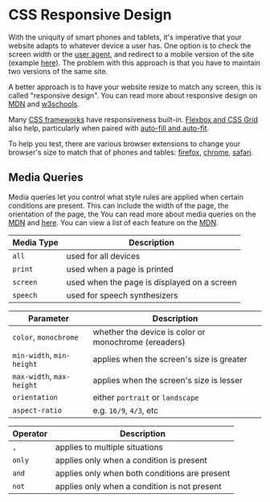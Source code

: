 
# CSS Responsive Design

With the uniquity of smart phones and tablets, it's imperative that your website adapts to whatever device a user has. One option is to check the screen width or the [user agent](https://developer.mozilla.org/en-US/docs/Web/HTTP/Headers/User-Agent), and redirect to a mobile version of the site (example [here](https://css-tricks.com/snippets/javascript/redirect-mobile-devices/)). The problem with this approach is that you have to maintain two versions of the same site.

A better approach is to have your website resize to match any screen, this is called "responsive design". You can read more about responsive design on [MDN](https://developer.mozilla.org/en-US/Apps/Progressive/Responsive/responsive_design_building_blocks) and [w3schools](https://www.w3schools.com/css/css_rwd_intro.asp).

Many [CSS frameworks](03%20-%20CSS%20Overview.md#css-frameworks) have responsiveness built-in. [Flexbox and CSS Grid](08%20-%20CSS%20Flexbox%20+%20Grid.md) also help, particularly when paired with [auto-fill and auto-fit](https://css-tricks.com/auto-sizing-columns-css-grid-auto-fill-vs-auto-fit/).

To help you test, there are various browser extensions to change your browser's size to match that of phones and tables: [firefox](https://addons.mozilla.org/en-US/firefox/addon/window-resizer-webextension/), [chrome](https://chrome.google.com/webstore/detail/window-resizer/kkelicaakdanhinjdeammmilcgefonfh?hl=en), [safari](http://resizesafari.com/).


## Media Queries

Media queries let you control what style rules are applied when certain conditions are present. This can include the width of the page, the orientation of the page, the 
You can read more about media queries on the [MDN](https://developer.mozilla.org/en-US/docs/Web/CSS/Media_Queries/Using_media_queries) and [here](https://www.w3schools.com/cSS/css_rwd_mediaqueries.asp). You can view a list of each feature on the [MDN](https://developer.mozilla.org/en-US/docs/Web/CSS/@media).

| Media Type | Description |
|--- |--- |
| `all` | used for all devices |
| `print` | used when a page is printed |
| `screen` | used when the page is displayed on a screen |
| `speech` | used for speech synthesizers |

| Parameter | Description |
|--- |--- |
| `color`, `monochrome` | whether the device is color or monochrome (ereaders) |
| `min-width`, `min-height` | applies when the screen's size is greater |
| `max-width`, `max-height` | applies when the screen's size is lesser |
| `orientation` | either `portrait` or `landscape` |
| `aspect-ratio` | e.g. `16/9`, `4/3`, etc |

| Operator | Description |
|--- |--- |
| `,` | applies to multiple situations |
| `only` | applies only when a condition is present |
| `and` | applies only when both conditions are present |
| `not` | applies only when a condition is not present |

